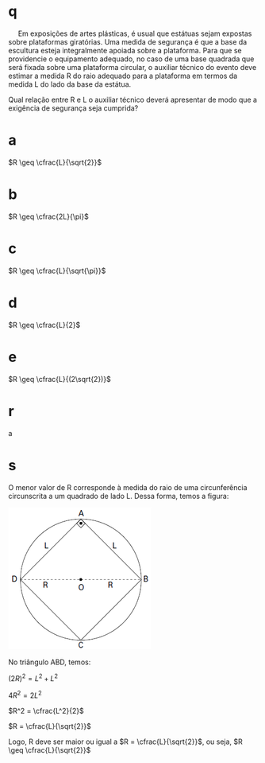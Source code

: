 # q
     Em exposições de artes plásticas, é usual que estátuas sejam expostas sobre plataformas giratórias. Uma medida de segurança é que a base da escultura esteja integralmente apoiada sobre a plataforma. Para que se providencie o equipamento adequado, no caso de uma base quadrada que será fixada sobre uma plataforma circular, o auxiliar técnico do evento deve estimar a medida R do raio adequado para a plataforma em termos da medida L do lado da base da estátua.

Qual relação entre R e L o auxiliar técnico deverá apresentar de modo que a exigência de segurança seja cumprida?

# a
$R \geq \cfrac{L}{\sqrt{2}}$

# b
$R \geq \cfrac{2L}{\pi}$

# c
$R \geq \cfrac{L}{\sqrt{\pi}}$

# d
$R \geq \cfrac{L}{2}$

# e
$R \geq \cfrac{L}{(2\sqrt{2})}$

# r
a

# s
O menor valor de R corresponde à medida do raio de uma circunferência circunscrita a um quadrado de lado L. Dessa forma, temos a figura:

![](2f3c5857-e66a-8838-fc4a-00def0b989be.png)

No triângulo ABD, temos:

$(2R)^2 = L^2 + L^2$

$4R^2 = 2L^2$

$R^2 = \cfrac{L^2}{2}$

$R = \cfrac{L}{\sqrt{2}}$

Logo, R deve ser maior ou igual a $R = \cfrac{L}{\sqrt{2}}$, ou seja, $R \geq \cfrac{L}{\sqrt{2}}$
